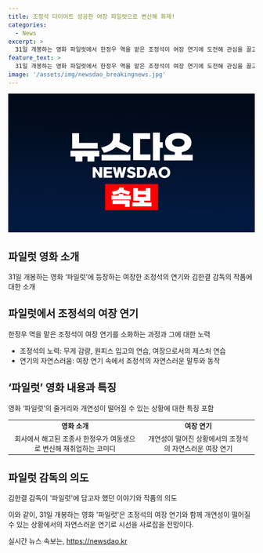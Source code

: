 ```yaml
---
title: 조정석 다이어트 성공한 여장 파일럿으로 변신해 화제!
categories:
  - News
excerpt: >
  31일 개봉하는 영화 파일럿에서 한정우 역을 맡은 조정석이 여장 연기에 도전해 관심을 끌고 있다. 뮤지컬 헤드윅에서의 경험을 살려 자연스러운 연기로 주목받으며, 역할을 소화하기 위해 체중 감량과 여성의 제스처를 연습했다. 영화는 한정우가 여동생으로 변신해 재취업에 성공하는 코미디로, 조정석의 연기는 캐릭터에 특별한 매력을 불어넣는다. 극장가 최고의 코미디 영화로 손꼽히며, 김 감독은 이 작품을 통해 특별한 경험 이후의 성장을 그린 이야기로 소개했다. (150자)
feature_text: >
  31일 개봉하는 영화 파일럿에서 한정우 역을 맡은 조정석이 여장 연기에 도전해 관심을 끌고 있다. 뮤지컬 헤드윅에서의 경험을 살려 자연스러운 연기로 주목받으며, 역할을 소화하기 위해 체중 감량과 여성의 제스처를 연습했다. 영화는 한정우가 여동생으로 변신해 재취업에 성공하는 코미디로, 조정석의 연기는 캐릭터에 특별한 매력을 불어넣는다. 극장가 최고의 코미디 영화로 손꼽히며, 김 감독은 이 작품을 통해 특별한 경험 이후의 성장을 그린 이야기로 소개했다. (150자)
image: '/assets/img/newsdao_breakingnews.jpg'
---
```


<p><img src="/assets/img/newsdao_breakingnews.jpg" alt="bookingtag 속보" /></p>

<h2 data-ke-size="size26">파일럿 영화 소개</h2>

<p data-ke-size="size16">31일 개봉하는 영화 ‘파일럿’에 등장하는 여장한 조정석의 연기와 김한결 감독의 작품에 대한 소개</p>

<h2 data-ke-size="size26">파일럿에서 조정석의 여장 연기</h2>

<p data-ke-size="size16">한정우 역을 맡은 조정석이 여장 연기를 소화하는 과정과 그에 대한 노력</p>

<ul>
    <li>조정석의 노력: 무게 감량, 원피스 입고의 연습, 여장으로서의 제스처 연습</li>
    <li>연기의 자연스러움: 여장 연기 속에서 조정석의 자연스러운 말투와 동작</li>
</ul>

<h2 data-ke-size="size26">‘파일럿’ 영화 내용과 특징</h2>

<p data-ke-size="size16">영화 ‘파일럿’의 줄거리와 개연성이 떨어질 수 있는 상황에 대한 특징 포함</p>

<table>
    <tr>
        <td style="text-align: center; height: 17px;"><b>영화 소개</b></td>
        <td style="text-align: center; height: 17px;"><b>여장 연기</b></td>
    </tr>
    <tr>
        <td style="text-align: center; height: 17px;">회사에서 해고된 조종사 한정우가 여동생으로 변신해 재취업하는 코미디</td>
        <td style="text-align: center; height: 17px;">개연성이 떨어진 상황에서의 조정석의 자연스러운 여장 연기</td>
    </tr>
</table>

<h2 data-ke-size="size26">파일럿 감독의 의도</h2>

<p data-ke-size="size16">김한결 감독이 '파일럿'에 담고자 했던 이야기와 작품의 의도</p>

<p>이와 같이, 31일 개봉하는 영화 '파일럿'은 조정석의 여장 연기와 함께 개연성이 떨어질 수 있는 상황에서의 자연스러운 연기로 시선을 사로잡을 전망이다.</p>
실시간 뉴스 속보는, <a href="https://newsdao.kr" rel="dofollow">https://newsdao.kr</a>


